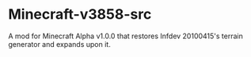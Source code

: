 # Minecraft-v3858-src
A mod for Minecraft Alpha v1.0.0 that restores Infdev 20100415's terrain generator and expands upon it.
